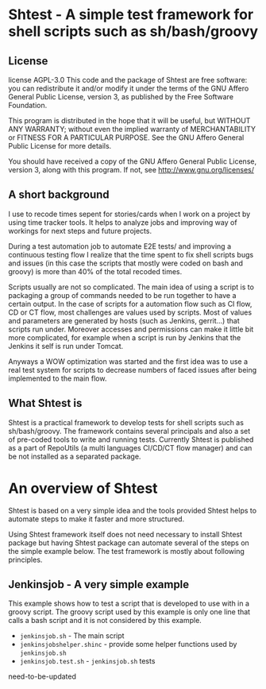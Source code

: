 # Shtest - A simple test framework for shell scripts such as sh/bash/groovy

## License
license AGPL-3.0 This code and the package of Shtest are free software: you can redistribute it and/or modify it under the terms of the GNU Affero General Public License, version 3, as published by the Free Software Foundation.

This program is distributed in the hope that it will be useful, but WITHOUT ANY WARRANTY; without even the implied warranty of MERCHANTABILITY or FITNESS FOR A PARTICULAR PURPOSE. See the GNU Affero General Public License for more details.

You should have received a copy of the GNU Affero General Public License, version 3, along with this program. If not, see http://www.gnu.org/licenses/

## A short background
I use to recode times sepent for stories/cards when I work on a project by using time tracker tools.
It helps to analyze jobs and improving way of workings for next steps and future projects.

During a test automation job to automate E2E tests/ and improving a continuous testing flow I realize
that the time spent to fix shell scripts bugs and issues (in this case the scripts that mostly were coded on
bash and groovy) is more than 40% of the total recoded times.

Scripts usually are not so complicated. The main idea of using a script is to packaging a group of commands
needed to be run together to have a certain output.
In the case of scripts for a automation flow such as CI flow, CD or CT flow, most challenges are
values used by scripts.
Most of values and parameters are generated by hosts (such as Jenkins, gerrit...) that scripts run under.
Moreover accesses and permissions can make it little bit more complicated, for example when a script is run by Jenkins
that the Jenkins it self is run under Tomcat.

Anyways a WOW optimization was started and the first idea was to use a real test system for scripts to decrease numbers of faced issues after being implemented to the main flow.

## What Shtest is
Shtest is a practical framework to develop tests for shell scripts such as sh/bash/groovy.
The framework contains several principals and also a set of pre-coded tools to write and running tests.
Currently Shtest is published as a part of RepoUtils (a multi languages CI/CD/CT flow manager) and can be not installed
as a separated package.

# An overview of Shtest
Shtest is based on a very simple idea and the tools provided Shtest helps to automate steps to make it faster and more structured.

Using Shtest framework itself does not need necessary to install Shtest package but having Shtest package can automate several of the steps on the simple example below. 
The test framework is mostly about following principles.

## Jenkinsjob - A very simple example
This example shows how to test a script that is developed to use with in a groovy script.
The groovy script used by this example is only one line that calls a bash script and it is not considered by this example.

* `jenkinsjob.sh` - The main script
* `jenkinsjobshelper.shinc` - provide some helper functions used by `jenkinsjob.sh`
* `jenkinsjob.test.sh` - `jenkinsjob.sh` tests

need-to-be-updated

